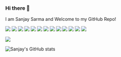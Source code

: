### Hi there 👋
I am Sanjay Sarma and Welcome to my GitHub Repo!

<!--
**sanjayovs/sanjayovs** is a ✨ _special_ ✨ repository because its `README.md` (this file) appears on your GitHub profile.

Here are some ideas to get you started:

- 🔭 I’m currently working on ...
- 🌱 I’m currently learning ...
- 👯 I’m looking to collaborate on ...
- 🤔 I’m looking for help with ...
- 💬 Ask me about ...
- 📫 How to reach me: ...
- 😄 Pronouns: ...
- ⚡ Fun fact: ...
-->

![](https://img.shields.io/badge/OS-Windows-informational?style=flat&logo=windows&logoColor=blue&color=lightgray)
![](https://img.shields.io/badge/OS-Linux-informational?style=flat&logo=linux&logoColor=blue&color=lightgray)
![](https://img.shields.io/badge/Shell-Bash-informational?style=flat&logo=gnu-bash&logoColor=blue&color=gray)
![](https://img.shields.io/badge/Code-CSharp-informational?style=flat&logo=c-sharp&logoColor=orange&color=green)
![](https://img.shields.io/badge/Code-Python-informational?style=flat&logo=python&logoColor=orange&color=green)
![](https://img.shields.io/badge/Code-MATLAB-informational?style=flat&logo=mathworks&logoColor=orange&color=green)
![](https://img.shields.io/badge/Code-C-informational?style=flat&logo=c&logoColor=orange&color=blue)
![](https://img.shields.io/badge/Editor-VSCode-informational?style=flat&logo=visual-studio-code&logoColor=white&color=blue)
![](https://img.shields.io/badge/Editor-VS-informational?style=flat&logo=visual-studio&logoColor=white&color=blue)
![](https://img.shields.io/badge/Editor-Unity-informational?style=flat&logo=unity&logoColor=white&color=blue)
![](https://img.shields.io/badge/Hardware-Arduino-informational?style=flat&logo=arduino&logoColor=green&color=orange)
![](https://img.shields.io/badge/Hardware-RaspberryPi-informational?style=flat&logo=raspberry-pi&logoColor=green&color=orange)
![](https://img.shields.io/badge/Hardware-Jetson-informational?style=flat&logo=nvidia&logoColor=green&color=orange)


![](https://visitor-badge.glitch.me/badge?page_id=sanjayovs.sanjayovs)






![Sanjay's GitHub stats](https://github-readme-stats.vercel.app/api?username=sanjayovs&count_private=true&show_icons=true&theme=dark&hide_title=true&hide=stars)


